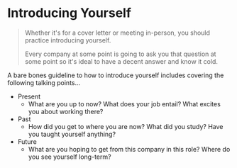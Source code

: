 # Introducing Yourself

> Whether it's for a cover letter or meeting in-person, you should practice introducing yourself.
>
> Every company at some point is going to ask you that question at some point so it's ideal to have a decent answer and know it cold.

A bare bones guideline to how to introduce yourself includes covering the following talking points...

* Present
  * What are you up to now? What does your job entail? What excites you about working there?
* Past
  * How did you get to where you are now? What did you study? Have you taught yourself anything?
* Future
  * What are you hoping to get from this company in this role? Where do you see yourself long-term?
